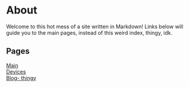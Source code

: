 # About
Welcome to this hot mess of a site written in Markdown!
Links below will guide you to the main pages, instead of this weird index, thingy, idk.

## Pages
[Main](https://yuri010.github.io/main)\
[Devices](https://yuri010.github.io/devices)\
[Blog- thingy](https://yuri010.github.io/posts)
